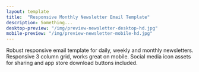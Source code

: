 ```yaml
---
layout: template
title:  "Responsive Monthly Newsletter Email Template"
description: Something...
desktop-preview: "/img/preview-newsletter-desktop-hd.jpg"
mobile-preview: "/img/preview-newsletter-mobile-hd.jpg"
---
```


<p>Robust responsive email template for daily, weekly and monthly newsletters. Responsive 3 column grid, works great on mobile. Social media icon assets for sharing and app store download buttons included.</p>


